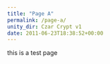 ```yaml
---
title: "Page A"
permalink: /page-a/
unity_dir: Czar Crypt v1
date: 2011-06-23T18:38:52+00:00
---
```


this is a test page

